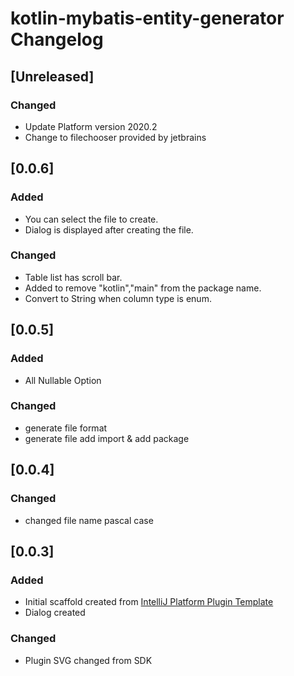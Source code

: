 <!-- Keep a Changelog guide -> https://keepachangelog.com -->

# kotlin-mybatis-entity-generator Changelog

## [Unreleased]
### Changed
- Update Platform version 2020.2
- Change to filechooser provided by jetbrains

## [0.0.6]
### Added
- You can select the file to create.
- Dialog is displayed after creating the file.
### Changed
- Table list has scroll bar.
- Added to remove "kotlin","main" from the package name.
- Convert to String when column type is enum.

## [0.0.5]

### Added
- All Nullable Option

### Changed
- generate file format
- generate file add import & add package

## [0.0.4]

### Changed
- changed file name pascal case


## [0.0.3]
### Added
- Initial scaffold created from [IntelliJ Platform Plugin Template](https://github.com/JetBrains/intellij-platform-plugin-template)
- Dialog created

### Changed
- Plugin SVG changed from SDK
